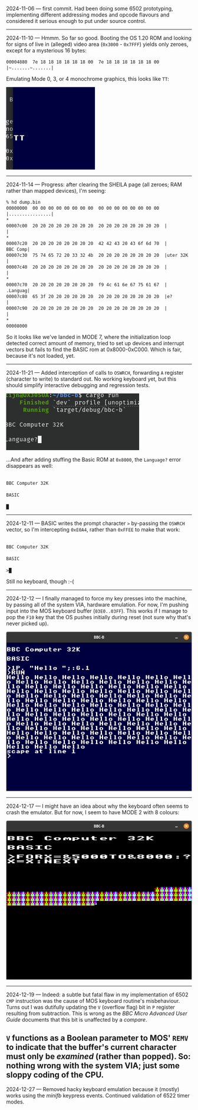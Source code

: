 2024-11-06 — first commit. Had been doing some 6502 prototyping, implementing
different addressing modes and opcode flavours and considered it serious enough
to put under source control.

---
2024-11-10 —
Hmmm. So far so good. Booting the OS 1.20 ROM and looking for signs of live in
(alleged) video area (`0x3000` - `0x7FFF`) yields only zeroes, except for a
mysterious 16 bytes:

```
00004880  7e 18 18 18 18 18 18 00  7e 18 18 18 18 18 18 00  |~.......~.......|
```

Emulating Mode 0, 3, or 4 monochrome graphics, this looks like `TT`:

![Screenshot-2024-11-09](screenshots/2024-11-09.png)

---
2024-11-14 —
Progress: after clearing the SHEILA page (all zeroes; RAM rather than mapped
devices), I'm seeing:

```
% hd dump.bin 
00000000  00 00 00 00 00 00 00 00  00 00 00 00 00 00 00 00  |................|
*
00007c00  20 20 20 20 20 20 20 20  20 20 20 20 20 20 20 20  |                |
*
00007c20  20 20 20 20 20 20 20 20  42 42 43 20 43 6f 6d 70  |        BBC Comp|
00007c30  75 74 65 72 20 33 32 4b  20 20 20 20 20 20 20 20  |uter 32K        |
00007c40  20 20 20 20 20 20 20 20  20 20 20 20 20 20 20 20  |                |
*
00007c70  20 20 20 20 20 20 20 20  f9 4c 61 6e 67 75 61 67  |        .Languag|
00007c80  65 3f 20 20 20 20 20 20  20 20 20 20 20 20 20 20  |e?              |
00007c90  20 20 20 20 20 20 20 20  20 20 20 20 20 20 20 20  |                |
*
00008000
```

So it looks like we've landed in MODE 7, where the initialization loop detected
correct amount of memory, tried to set up devices and interrupt vectors but
fails to find the BASIC rom at 0x8000-0xC000. Which is fair, because it's not
loaded, yet.

---
2024-11-21 —
Added interception of calls to `OSWRCH`, forwarding `A` register (character to
write) to standard out. No working keyboard yet, but this should simplify
interactive debugging and regression tests.

![Screenshot 2024-11-21](screenshots/2024-11-21.png)

...And after adding stuffing the Basic ROM at `0x8000`, the `Language?` error disappears as well:

```

BBC Computer 32K

BASIC

█
```

---
2024-12-11 —
BASIC writes the prompt character `>` by-passing the `OSWRCH` vector, so I'm
intercepting `0xE0A4`, rather than `0xFFEE` to make that work:
```

BBC Computer 32K

BASIC

>█
```
Still no keyboard, though :-(

---
2024-12-12 —
I finally managed to force my key presses into the machine, by passing all of
the system VIA, hardware emulation. For now, I'm pushing input into the MOS
keyboard buffer (`03E0..03FF`). This works if I manage to pop the `F10` key
that the OS pushes initially during reset (not sure why that's never picked up).

![Screenshot 2024/12/12](screenshots/2024-12-12.png)

---
2024-12-17 —
I might have an idea about why the keyboard often seems to crash the emulator.
But for now, I seem to have MODE 2 with 8 colours:

![Screenshot 2024/12/17](screenshots/2024-12-17.png)

---
2024-12-19 —
Indeed: a subtle but fatal flaw in my implementation of 6502 `CMP` instruction
was the cause of MOS keyboard routine's misbehaviour. Turns out I was dutifully
updating the `V` (overflow flag) bit in `P` register resulting from subtraction.
This is wrong as the *BBC Micro Advanced User Guide* documents that this bit is
unaffected by a *compare*.

`V` functions as a Boolean parameter to MOS' `REMV` to indicate that the buffer's
current character must only be *examined* (rather than popped). So: nothing wrong
with the system VIA; just some sloppy coding of the CPU.
---
2024-12-27 —
Removed hacky keyboard emulation because it (mostly) works using the *minifb*
keypress events. Continued validation of 6522 timer modes.
